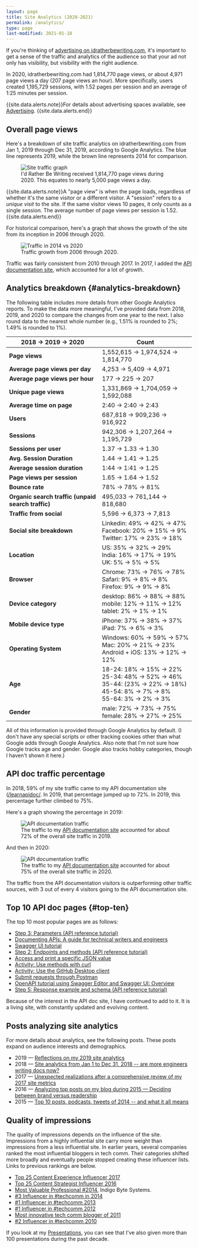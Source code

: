 ```yaml
---
layout: page
title: Site Analytics (2020-2021)
permalink: /analytics/
type: page
last-modified: 2021-01-18
---
```


If you're thinking of [advertising on idratherbewriting.com](/advertising/), it's important to get a sense of the traffic and analytics of the audience so that your ad not only has visibility, but visibility with the right audience.

In 2020, idratherbewriting.com had 1,814,770 page views, or about 4,971 page views a day (207 page views an hour). More specifically, users created 1,195,729 sessions, with 1.52 pages per session and an average of 1:25 minutes per session.

{{site.data.alerts.note}}For details about advertising spaces available, see <a href="/advertising">Advertising</a>. {{site.data.alerts.end}}

## Overall page views

Here's a breakdown of site traffic analytics on idratherbewriting.com from Jan 1, 2019 through Dec 31, 2019, according to Google Analytics. The blue line represents 2019, while the brown line represents 2014 for comparison.

<figure><img src="https://s3.us-west-1.wasabisys.com/idbwmedia.com/images/2020overallanalyticsgraph.png" alt="Site traffic graph" /> <figcaption>I'd Rather Be Writing received 1,814,770 page views during 2020. This equates to nearly 5,000 page views a day.</figcaption></figure>

{{site.data.alerts.note}}A "page view" is when the page loads, regardless of whether it's the same visitor or a different visitor. A "session" refers to a <i>unique visit</i> to the site. If the same visitor views 10 pages, it only counts as a single session. The average number of page views per session is 1.52.{{site.data.alerts.end}}

For historical comparison, here's a graph that shows the growth of the site from its inception in 2006 through 2020.

<figure><img src="https://s3.us-west-1.wasabisys.com/idbwmedia.com/images/historicalgrowthblog2006-2020.png" alt="Traffic in 2014 vs 2020" /><figcaption>Traffic growth from 2006 through 2020.</figcaption></figure>

Traffic was fairly consistent from 2010 through 2017. In 2017, I added the [API documentation site](/learnapidoc/), which accounted for a lot of growth.

## Analytics breakdown {#analytics-breakdown}

The following table includes more details from other Google Analytics reports. To make the data more meaningful, I've provided data from 2018, 2019, and 2020 to compare the changes from one year to the next. I also round data to the nearest whole number (e.g., 1.51% is rounded to 2%; 1.49% is rounded to 1%).

<table style="width: 100%">
<colgroup>
  <col width="50%" />
  <col width="50%" />
</colgroup>
  <thead>
  <tr>
    <th>2018 -> 2019 -> 2020</th>
    <th>Count</th>
  </tr>
  </thead>
  <tbody>
  <tr>
    <td markdown="span"><b>Page views</b></td>
    <td markdown="span">1,552,615 -> 1,974,524 -> 1,814,770</td>
  </tr>
  <tr>
    <td markdown="span"><b>Average page views per day</b></td>
    <td markdown="span">4,253 -> 5,409 -> 4,971</td>
  </tr>
  <tr>
    <td markdown="span"><b>Average page views per hour</b></td>
    <td markdown="span">177 -> 225 -> 207</td>
  </tr>
  <tr>
    <td markdown="span"><b>Unique page views</b></td>
    <td markdown="span">1,331,869 -> 1,704,059 -> 1,592,088</td>
  </tr>
  <tr>
    <td markdown="span"><b>Average time on page</b></td>
    <td markdown="span">2:40 -> 2:40 -> 2:43</td>
  </tr>
  <tr>
    <td markdown="span"><b>Users</b></td>
    <td markdown="span">687,818 -> 909,236 -> 916,922</td>
  </tr>
  <tr>
    <td markdown="span"><b>Sessions</b></td>
    <td markdown="span">942,306 -> 1,207,264 -> 1,195,729</td>
  </tr>
  <tr>
    <td markdown="span"><b>Sessions per user</b></td>
    <td markdown="span">1.37 -> 1.33 -> 1.30 </td>
  </tr>
  <tr>
    <td markdown="span"><b>Avg. Session Duration</b></td>
    <td markdown="span">1.44 -> 1.41 -> 1.25 </td>
  </tr>
  <tr>
    <td markdown="span"><b>Average session duration</b></td>
    <td markdown="span">1:44 -> 1:41 -> 1.25</td>
  </tr>
  <tr>
    <td markdown="span"><b>Page views per session</b></td>
    <td markdown="span">1.65 -> 1.64 -> 1.52</td>
  </tr>
  <tr>
    <td markdown="span"><b>Bounce rate</b></td>
    <td markdown="span">78% -> 78% -> 81%</td>
  </tr>
  <tr>
    <td markdown="span"><b>Organic search traffic (unpaid search traffic)</b></td>
    <td markdown="span">495,033 -> 761,144 -> 818,680</td>
  </tr>
  <tr>
    <td markdown="span"><b>Traffic from social</b></td>
    <td markdown="span">5,596 -> 6,373 -> 7,813</td>
  </tr>
  <tr>
    <td markdown="span"><b>Social site breakdown</b></td>
    <td markdown="span">Linkedin: 49% -> 42% -> 47%<br/> Facebook: 20% -> 15% -> 9%<br/>Twitter: 17% -> 23% -> 18% </td>
  </tr>
  <tr>
    <td markdown="span"><b>Location</b></td>
    <td markdown="span">US: 35% -> 32% -> 29% <br/>India: 16% -> 17% -> 19%<br/>UK: 5% -> 5% -> 5%</td>
  </tr>
  <tr>
    <td markdown="span"><b>Browser</b></td>
    <td markdown="span">Chrome: 73% -> 76% -> 78%<br/> Safari: 9% -> 8% -> 8%<br/>Firefox: 9% -> 9% -> 8%</td>
  </tr>
  <tr>
    <td markdown="span"><b>Device category</b></td>
    <td markdown="span">desktop: 86% -> 88% -> 88%<br/> mobile: 12% -> 11% -> 12%<br/>tablet: 2% -> 1% -> 1%</td>
  </tr>
  <tr>
    <td markdown="span"><b>Mobile device type</b></td>
    <td markdown="span">iPhone: 37% -> 38% -> 37%<br/>iPad: 7% -> 6% -> 3%
    </td>
  </tr>
  <tr>
    <td markdown="span"><b>Operating System</b></td>
    <td markdown="span">Windows: 60% -> 59% -> 57%<br/>Mac: 20% -> 21% -> 23%<br/>Android + iOS: 13% -> 12% -> 12%</td>
  </tr>
  <tr>
    <td markdown="span"><b>Age</b></td>
    <td markdown="span">18-24: 18% -> 15% -> 22%<br/>25-34: 48% -> 52% -> 46%<br/>35-44: (23% -> 22% -> 18%)<br/>45-54: 8% -> 7% -> 8%<br/>55-64: 3% -> 2% -> 3%</td>
  </tr>
  <tr>
    <td markdown="span"><b>Gender</b></td>
    <td markdown="span">male: 72% -> 73% -> 75%<br/>female: 28% -> 27% -> 25%</td>
  </tr>
  </tbody>
</table>

All of this information is provided through Google Analytics by default. (I don't have any special scripts or other tracking cookies other than what Google adds through Google Analytics. Also note that I'm not sure how Google tracks age and gender. Google also tracks hobby categories, though I haven't shown it here.)

## API doc traffic percentage

In 2018, 59% of my site traffic came to my API documentation site ([/learnapidoc/](/learnapidoc/). In 2019, that percentage jumped up to 72%. In 2019, this percentage further climbed to 75%.

Here's a graph showing the percentage in 2019:

<figure><img src="https://s3.us-west-1.wasabisys.com/idbwmedia.com/images/learnapidoc_traffic3v2.png" alt="API documentation traffic" /> <figcaption>The traffic to my <a href='/learnapidoc/'>API documentation site</a> accounted for about 72% of the overall site traffic in 2019.</figcaption></figure>

And then in 2020:

<figure><img src="https://s3.us-west-1.wasabisys.com/idbwmedia.com/images/2021analyticstrafficeapisource.png" alt="API documentation traffic" /> <figcaption>The traffic to my <a href='/learnapidoc/'>API documentation site</a> accounted for about 75% of the overall site traffic in 2020.</figcaption></figure>

The traffic from the API documentation visitors is outperforming other traffic sources, with 3 out of every 4 visitors going to the API documentation site.

## Top 10 API doc pages {#top-ten}

The top 10 most popular pages are as follows:

* [Step 3: Parameters (API reference tutorial)](/learnapidoc/docapis_doc_parameters.html)
* [Documenting APIs: A guide for technical writers and engineers](/learnapidoc/)
* [Swagger UI tutorial](/learnapidoc/pubapis_swagger.html)
* [Step 2: Endpoints and methods (API reference tutorial)](/learnapidoc/docapis_resource_endpoints.html)
* [Access and print a specific JSON value](/learnapidoc/docapis_access_json_values.html)
* [Activity: Use methods with curl](/learnapidoc/docapis_curl_with_petstore.html)
* [Activity: Use the GitHub Desktop client](/learnapidoc/pubapis_github_desktop_client.html)
* [Submit requests through Postman](/learnapidoc/docapis_postman.html)
* [OpenAPI tutorial using Swagger Editor and Swagger UI: Overview](/learnapidoc/pubapis_openapi_tutorial_overview.html)
* [Step 5: Response example and schema (API reference tutorial)](/learnapidoc/docapis_doc_sample_responses_and_schema.htm.)

Because of the interest in the API doc site, I have continued to add to it. It is a living site, with constantly updated and evolving content.

## Posts analyzing site analytics

For more details about analytics, see the following posts. These posts expand on audience interests and demographics.

* 2019 &mdash; [Reflections on my 2019 site analytics](/blog/reflections-on-site-analytics-for-2019/)
* 2018 &mdash; [Site analytics from Jan 1 to Dec 31, 2018 -- are more engineers writing docs now?](/2019/01/14/site-analytics-from-2018-59-percent-traffic-going-to-api-doc-site/)
* 2017 &mdash; [Unexpected realizations after a comprehensive review of my 2017 site metrics](/2018/01/11/comprehensive-metrics-for-idratherbewriting-in-2017)
* 2016 &mdash; [Analyzing top posts on my blog during 2015 — Deciding between brand versus readership](/2016/01/01/analyzing-top-posts-trends-on-idratherbewriting-blog/)
* 2015 &mdash; [Top 10 posts, podcasts, tweets of 2014 -- and what it all means](/2015/01/05/top-10-posts-podcasts-tweets-of-2014-and-what-it-all-means/)

## Quality of impressions

The quality of impressions depends on the influence of the site. Impressions from a highly influential site carry more weight than impressions from a less influential site. In earlier years, several companies ranked the most influential bloggers in tech comm. Their categories shifted more broadly and eventually people stopped creating these influencer lists. Links to previous rankings are below.

* [Top 25 Content Experience Influencer 2017](https://mindtouch.com/resources/announcing-2017s-top25-content-experience-influencers-top200-strategists)
* [Top 25 Content Strategist Influencer 2016](https://mindtouch.com/resources/announcing-top-25-content-strategist-influencers-2016)
* [Most Valuable Professional #2014](http://www.drexplain.com/mvp/tom-johnson/), Indigo Byte Systems.
* [#3 Influencer in #techcomm in 2014](http://www.mindtouch.com/blog/2014/04/25/top-50-most-influential-techcomm-experts-lets-connect-at-the-stc-summit-2014-techwhirl-or-writethedocs)
* [#1 Influencer in #techcomm 2013](http://www.mindtouch.com/blog/2013/04/04/2013-influencers-in-techcomm/)
* [#1 Influencer in #techcomm 2012](http://www.mindtouch.com/blog/2012/01/06/techcomm-contentstrategy-400-knowledgebase/ "I'd Rather Be Writing is most influential blog of 2012")
* [Most innovative tech comm blogger of 2011](http://mndt.ch/MI-2011?utm_source=mt-blog&utm_medium=210%C3%9757banner&utm_campaign=07292010techcomm10%C3%9757banner&utm_campaign=07292010techcomm "Most innovative blog of 2011")
* [#2 Influencer in #techcomm 2010](http://www.mindtouch.com/blog/2010/07/29/the-most-influential-technical-communicator-bloggers/ "Second most influential blog, I'd Rather Be Writing")

If you look at my [Presentations](/presentations/), you can see that I've also given more than 100 presentations during the past decade.

